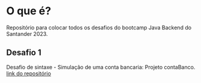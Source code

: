 # O que é?

Repositório para colocar todos os desafios do bootcamp Java Backend do Santander 2023.

## Desafio 1

Desafio de sintaxe - Simulação de uma conta bancaria: Projeto contaBanco.
[link do repositório](https://github.com/digitalinnovationone/trilha-java-basico/tree/main/desafios/sintaxe)
